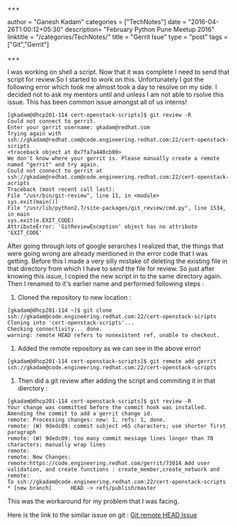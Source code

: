 +++

author = "Ganesh Kadam"
categories = ["TechNotes"]
date = "2016-04-26T1:00:12+05:30"
description= "February Python Pune Meetup 2016"
linktitle = "/categories/TechNotes/"
title = "Gerrit Isue"
type = "post"
tags = ["Git","Gerrit"]

+++

I was working on shell a script. Now that it was complete I need to send that script for review.So I started to work on this. Unfortunately I got the following error which took me almost took a day to resolve on my side. I decided not to ask my mentors until and unless I am not able to rsolve this issue. This has been common issue amongst all of us interns!

    [gkadam@dhcp201-114 cert-openstack-scripts]$ git review -R
    Could not connect to gerrit.
    Enter your gerrit username: gkadam@redhat.com
    Trying again with ssh://gkadam@redhat.com@code.engineering.redhat.com:22/cert-openstack-scripts
    <traceback object at 0x7fa7a448cb00>
    We don't know where your gerrit is. Please manually create a remote
    named "gerrit" and try again.
    Could not connect to gerrit at ssh://gkadam@redhat.com@code.engineering.redhat.com:22/cert-openstack-acripts
    Traceback (most recent call last):
    File "/usr/bin/git-review", line 11, in <module>
    sys.exit(main())
    File "/usr/lib/python2.7/site-packages/git_review/cmd.py", line 1534, in main
    sys.exit(e.EXIT_CODE)
    AttributeError: 'GitReviewException' object has no attribute 'EXIT_CODE'

After going through lots of google serarches I realized that, the things that were going wrong are already mentioned in the error code that I was getting. Before this I made a very silly mistake of deleting the existing file in that directory from which I have to send the file for review. So just after knowing this issue, I copied the new script in to the same directory again. Then I renamed to it's earlier name and performed following steps :

1.  Cloned the repository to new location :

<!-- -->

    [gkadam@dhcp201-114 ~]$ git clone ssh://gkadam@code.engineering.redhat.com:22/cert-openstack-scripts
    Cloning into 'cert-openstack-scripts'...
    Checking connectivity... done.
    warning: remote HEAD refers to nonexistent ref, unable to checkout.

1.  Added the remote repository as we can see in the above error!

<!-- -->

    [gkadam@dhcp201-114 cert-openstack-scripts]$ git remote add gerrit ssh://gkadam@code.engineering.redhat.com:22/cert-openstack-scripts

1.  Then did a git review after adding the script and commiting it in that dierctory :

<!-- -->

    [gkadam@dhcp201-114 cert-openstack-scripts]$ git review -R
    Your change was committed before the commit hook was installed.
    Amending the commit to add a gerrit change id.
    remote: Processing changes: new: 1, refs: 1, done.
    remote: (W) 9dedc09: commit subject >65 characters; use shorter first paragraph
    remote: (W) 9dedc09: too many commit message lines longer than 70 characters; manually wrap lines
    remote:
    remote: New Changes:
    remote:https://code.engineering.redhat.com/gerrit/73014 Add user validation, and create functions : create_member,create_network and remote:
    To ssh://gkadam@code.engineering.redhat.com:22/cert-openstack-scripts
    * [new branch]      HEAD -> refs/publish/master

This was the workaround for my problem that I was facing.

Here is the link to the similar issue on git : [Git remote HEAD Issue](https://help.github.com/articles/error-remote-head-refers-to-nonexistent-ref-unable-to-checkout/)
